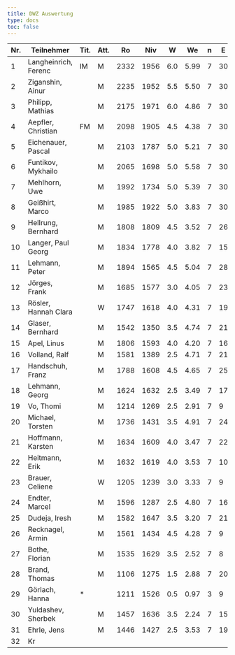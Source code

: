 ```yaml
---
title: DWZ Auswertung
type: docs
toc: false
---
```



| Nr. | Teilnehmer           | Tit. | Att. | Ro   | Niv  | W   | We   | n   | E   | /   | J   | Rh   | X   | Rn   | Diff. |
| --- | -------------------- | ---- | ---- | ---- | ---- | --- | ---- | --- | --- | --- | --- | ---- | --- | ---- | ----- |
| 1   | Langheinrich, Ferenc | IM   | M    | 2332 | 1956 | 6.0 | 5.99 | 7   | 30  | /   | 15  | 2265 |     | 2332 | 0     |
| 2   | Ziganshin, Ainur     |      | M    | 2235 | 1952 | 5.5 | 5.50 | 7   | 30  | /   | 15  | 2182 |     | 2235 | 0     |
| 3   | Philipp, Mathias     |      | M    | 2175 | 1971 | 6.0 | 4.86 | 7   | 30  | /   | 10  | 2280 |     | 2199 | 24    |
| 4   | Aepfler, Christian   | FM   | M    | 2098 | 1905 | 4.5 | 4.38 | 7   | 30  | /   | 15  | 2007 |     | 2100 | 2     |
| 5   | Eichenauer, Pascal   |      | M    | 2103 | 1787 | 5.0 | 5.21 | 7   | 30  | /   | 10  | 1945 |     | 2099 | -4    |
| 6   | Funtikov, Mykhailo   |      | M    | 2065 | 1698 | 5.0 | 5.58 | 7   | 30  | /   | 15  | 1856 |     | 2053 | -12   |
| 7   | Mehlhorn, Uwe        |      | M    | 1992 | 1734 | 5.0 | 5.39 | 7   | 30  | /   | 15  | 1892 |     | 1984 | -8    |
| 8   | Geißhirt, Marco      |      | M    | 1985 | 1922 | 5.0 | 3.83 | 7   | 30  | /   | 15  | 2080 |     | 2010 | 25    |
| 9   | Hellrung, Bernhard   |      | M    | 1808 | 1809 | 4.5 | 3.52 | 7   | 26  | /   | 15  | 1911 |     | 1831 | 23    |
| 10  | Langer, Paul Georg   |      | M    | 1834 | 1778 | 4.0 | 3.82 | 7   | 15  | /   | 5   | 1828 |     | 1840 | 6     |
| 11  | Lehmann, Peter       |      | M    | 1894 | 1565 | 4.5 | 5.04 | 7   | 28  | /   | 15  | 1667 |     | 1882 | -12   |
| 12  | Jörges, Frank        |      | M    | 1685 | 1577 | 3.0 | 4.05 | 7   | 23  | /   | 15  | 1527 |     | 1657 | -28   |
| 13  | Rösler, Hannah Clara |      | W    | 1747 | 1618 | 4.0 | 4.31 | 7   | 19  | /   | 10  | 1668 |     | 1738 | -9    |
| 14  | Glaser, Bernhard     |      | M    | 1542 | 1350 | 3.5 | 4.74 | 7   | 21  | /   | 15  | 1350 |     | 1507 | -35   |
| 15  | Apel, Linus          |      | M    | 1806 | 1593 | 4.0 | 4.20 | 7   | 16  | /   | 5   | 1643 |     | 1800 | -6    |
| 16  | Volland, Ralf        |      | M    | 1581 | 1389 | 2.5 | 4.71 | 7   | 21  | /   | 15  | 1287 |     | 1518 | -63   |
| 17  | Handschuh, Franz     |      | M    | 1788 | 1608 | 4.5 | 4.65 | 7   | 25  | /   | 15  | 1710 |     | 1785 | -3    |
| 18  | Lehmann, Georg       |      | M    | 1624 | 1632 | 2.5 | 3.49 | 7   | 17  | /   | 10  | 1530 |     | 1592 | -32   |
| 19  | Vo, Thomi            |      | M    | 1214 | 1269 | 2.5 | 2.91 | 7   | 9   | /   | 5   | 1167 |     | 1194 | -20   |
| 20  | Michael, Torsten     |      | M    | 1736 | 1431 | 3.5 | 4.91 | 7   | 24  | /   | 15  | 1431 |     | 1700 | -36   |
| 21  | Hoffmann, Karsten    |      | M    | 1634 | 1609 | 4.0 | 3.47 | 7   | 22  | /   | 15  | 1659 |     | 1648 | 14    |
| 22  | Heitmann, Erik       |      | M    | 1632 | 1619 | 4.0 | 3.53 | 7   | 10  | /   | 5   | 1669 |     | 1653 | 21    |
| 23  | Brauer, Celiene      |      | W    | 1205 | 1239 | 3.0 | 3.33 | 7   | 9   | /   | 5   | 1189 |     | 1189 | -16   |
| 24  | Endter, Marcel       |      | M    | 1596 | 1287 | 2.5 | 4.80 | 7   | 16  | /   | 10  | 1185 |     | 1517 | -79   |
| 25  | Dudeja, Iresh        |      | M    | 1582 | 1647 | 3.5 | 3.20 | 7   | 21  | /   | 15  | 1647 |     | 1590 | 8     |
| 26  | Recknagel, Armin     |      | M    | 1561 | 1434 | 4.5 | 4.28 | 7   | 9   | /   | 5   | 1536 |     | 1571 | 10    |
| 27  | Bothe, Florian       |      | M    | 1535 | 1629 | 3.5 | 2.52 | 7   | 8   | /   | 5   | 1629 |     | 1587 | 52    |
| 28  | Brand, Thomas        |      | M    | 1106 | 1275 | 1.5 | 2.88 | 7   | 20  | /   | 15  | 1045 |     | 1066 | -40   |
| 29  | Görlach, Hanna       | \*   |      | 1211 | 1526 | 0.5 | 0.97 | 3   | 9   | /   | 5   | 1253 |     | 1180 | -31   |
| 30  | Yuldashev, Sherbek   |      | M    | 1457 | 1636 | 3.5 | 2.24 | 7   | 15  | /   | 10  | 1636 |     | 1502 | 45    |
| 31  | Ehrle, Jens          |      | M    | 1446 | 1427 | 2.5 | 3.53 | 7   | 19  | /   | 15  | 1325 |     | 1415 | -31   |
| 32  | Kr                   |
